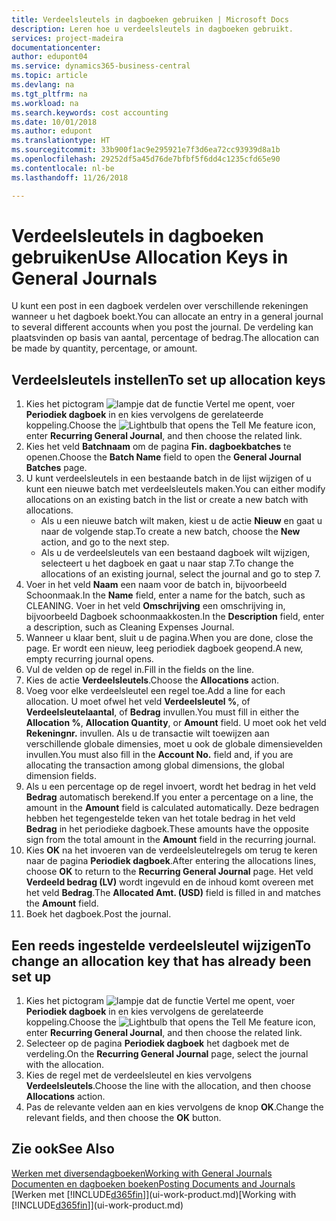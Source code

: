 ```yaml
---
title: Verdeelsleutels in dagboeken gebruiken | Microsoft Docs
description: Leren hoe u verdeelsleutels in dagboeken gebruikt.
services: project-madeira
documentationcenter: 
author: edupont04
ms.service: dynamics365-business-central
ms.topic: article
ms.devlang: na
ms.tgt_pltfrm: na
ms.workload: na
ms.search.keywords: cost accounting
ms.date: 10/01/2018
ms.author: edupont
ms.translationtype: HT
ms.sourcegitcommit: 33b900f1ac9e295921e7f3d6ea72cc93939d8a1b
ms.openlocfilehash: 29252df5a45d76de7bfbf5f6dd4c1235cfd65e90
ms.contentlocale: nl-be
ms.lasthandoff: 11/26/2018

---
```

# <a name="use-allocation-keys-in-general-journals"></a><span data-ttu-id="83848-103">Verdeelsleutels in dagboeken gebruiken</span><span class="sxs-lookup"><span data-stu-id="83848-103">Use Allocation Keys in General Journals</span></span>
<span data-ttu-id="83848-104">U kunt een post in een dagboek verdelen over verschillende rekeningen wanneer u het dagboek boekt.</span><span class="sxs-lookup"><span data-stu-id="83848-104">You can allocate an entry in a general journal to several different accounts when you post the journal.</span></span> <span data-ttu-id="83848-105">De verdeling kan plaatsvinden op basis van aantal, percentage of bedrag.</span><span class="sxs-lookup"><span data-stu-id="83848-105">The allocation can be made by quantity, percentage, or amount.</span></span>

## <a name="to-set-up-allocation-keys"></a><span data-ttu-id="83848-106">Verdeelsleutels instellen</span><span class="sxs-lookup"><span data-stu-id="83848-106">To set up allocation keys</span></span>
1. <span data-ttu-id="83848-107">Kies het pictogram ![lampje dat de functie Vertel me opent](media/ui-search/search_small.png "Vertel me wat u wilt doen"), voer **Periodiek dagboek** in en kies vervolgens de gerelateerde koppeling.</span><span class="sxs-lookup"><span data-stu-id="83848-107">Choose the ![Lightbulb that opens the Tell Me feature](media/ui-search/search_small.png "Tell me what you want to do") icon, enter **Recurring General Journal**, and then choose the related link.</span></span>
2. <span data-ttu-id="83848-108">Kies het veld **Batchnaam** om de pagina **Fin. dagboekbatches** te openen.</span><span class="sxs-lookup"><span data-stu-id="83848-108">Choose the **Batch Name** field to open the **General Journal Batches** page.</span></span>
3. <span data-ttu-id="83848-109">U kunt verdeelsleutels in een bestaande batch in de lijst wijzigen of u kunt een nieuwe batch met verdeelsleutels maken.</span><span class="sxs-lookup"><span data-stu-id="83848-109">You can either modify allocations on an existing batch in the list or create a new batch with allocations.</span></span>
   * <span data-ttu-id="83848-110">Als u een nieuwe batch wilt maken, kiest u de actie **Nieuw** en gaat u naar de volgende stap.</span><span class="sxs-lookup"><span data-stu-id="83848-110">To create a new batch, choose the **New** action, and go to the next step.</span></span>
   * <span data-ttu-id="83848-111">Als u de verdeelsleutels van een bestaand dagboek wilt wijzigen, selecteert u het dagboek en gaat u naar stap 7.</span><span class="sxs-lookup"><span data-stu-id="83848-111">To change the allocations of an existing journal, select the journal and go to step 7.</span></span>    
4. <span data-ttu-id="83848-112">Voer in het veld **Naam** een naam voor de batch in, bijvoorbeeld Schoonmaak.</span><span class="sxs-lookup"><span data-stu-id="83848-112">In the **Name** field, enter a name for the batch, such as CLEANING.</span></span> <span data-ttu-id="83848-113">Voer in het veld **Omschrijving** een omschrijving in, bijvoorbeeld Dagboek schoonmaakkosten.</span><span class="sxs-lookup"><span data-stu-id="83848-113">In the **Description** field, enter a description, such as Cleaning Expenses Journal.</span></span>
5. <span data-ttu-id="83848-114">Wanneer u klaar bent, sluit u de pagina.</span><span class="sxs-lookup"><span data-stu-id="83848-114">When you are done, close the page.</span></span> <span data-ttu-id="83848-115">Er wordt een nieuw, leeg periodiek dagboek geopend.</span><span class="sxs-lookup"><span data-stu-id="83848-115">A new, empty recurring journal opens.</span></span>
6. <span data-ttu-id="83848-116">Vul de velden op de regel in.</span><span class="sxs-lookup"><span data-stu-id="83848-116">Fill in the fields on the line.</span></span>
7. <span data-ttu-id="83848-117">Kies de actie **Verdeelsleutels**.</span><span class="sxs-lookup"><span data-stu-id="83848-117">Choose the **Allocations** action.</span></span>
8. <span data-ttu-id="83848-118">Voeg voor elke verdeelsleutel een regel toe.</span><span class="sxs-lookup"><span data-stu-id="83848-118">Add a line for each allocation.</span></span> <span data-ttu-id="83848-119">U moet ofwel het veld **Verdeelsleutel %**, of **Verdeelsleutelaantal**, of **Bedrag** invullen.</span><span class="sxs-lookup"><span data-stu-id="83848-119">You must fill in either the **Allocation %**, **Allocation Quantity**, or **Amount** field.</span></span> <span data-ttu-id="83848-120">U moet ook het veld **Rekeningnr.** invullen. Als u de transactie wilt toewijzen aan verschillende globale dimensies, moet u ook de globale dimensievelden invullen.</span><span class="sxs-lookup"><span data-stu-id="83848-120">You must also fill in the **Account No.** field and, if you are allocating the transaction among global dimensions, the global dimension fields.</span></span>
9. <span data-ttu-id="83848-121">Als u een percentage op de regel invoert, wordt het bedrag in het veld **Bedrag** automatisch berekend.</span><span class="sxs-lookup"><span data-stu-id="83848-121">If you enter a percentage on a line, the amount in the **Amount** field is calculated automatically.</span></span> <span data-ttu-id="83848-122">Deze bedragen hebben het tegengestelde teken van het totale bedrag in het veld **Bedrag** in het periodieke dagboek.</span><span class="sxs-lookup"><span data-stu-id="83848-122">These amounts have the opposite sign from the total amount in the **Amount** field in the recurring journal.</span></span>
10. <span data-ttu-id="83848-123">Kies **OK** na het invoeren van de verdeelsleutelregels om terug te keren naar de pagina **Periodiek dagboek**.</span><span class="sxs-lookup"><span data-stu-id="83848-123">After entering the allocations lines, choose **OK** to return to the **Recurring General Journal** page.</span></span> <span data-ttu-id="83848-124">Het veld **Verdeeld bedrag (LV)** wordt ingevuld en de inhoud komt overeen met het veld **Bedrag**.</span><span class="sxs-lookup"><span data-stu-id="83848-124">The **Allocated Amt. (USD)** field is filled in and matches the **Amount** field.</span></span>
11. <span data-ttu-id="83848-125">Boek het dagboek.</span><span class="sxs-lookup"><span data-stu-id="83848-125">Post the journal.</span></span>

## <a name="to-change-an-allocation-key-that-has-already-been-set-up"></a><span data-ttu-id="83848-126">Een reeds ingestelde verdeelsleutel wijzigen</span><span class="sxs-lookup"><span data-stu-id="83848-126">To change an allocation key that has already been set up</span></span>
1. <span data-ttu-id="83848-127">Kies het pictogram ![lampje dat de functie Vertel me opent](media/ui-search/search_small.png "Vertel me wat u wilt doen"), voer **Periodiek dagboek** in en kies vervolgens de gerelateerde koppeling.</span><span class="sxs-lookup"><span data-stu-id="83848-127">Choose the ![Lightbulb that opens the Tell Me feature](media/ui-search/search_small.png "Tell me what you want to do") icon, enter **Recurring General Journal**, and then choose the related link.</span></span>
2. <span data-ttu-id="83848-128">Selecteer op de pagina **Periodiek dagboek** het dagboek met de verdeling.</span><span class="sxs-lookup"><span data-stu-id="83848-128">On the **Recurring General Journal** page, select the journal with the allocation.</span></span>
3. <span data-ttu-id="83848-129">Kies de regel met de verdeelsleutel en kies vervolgens **Verdeelsleutels**.</span><span class="sxs-lookup"><span data-stu-id="83848-129">Choose the line with the allocation, and then choose **Allocations** action.</span></span>
4. <span data-ttu-id="83848-130">Pas de relevante velden aan en kies vervolgens de knop **OK**.</span><span class="sxs-lookup"><span data-stu-id="83848-130">Change the relevant fields, and then choose the **OK** button.</span></span>

## <a name="see-also"></a><span data-ttu-id="83848-131">Zie ook</span><span class="sxs-lookup"><span data-stu-id="83848-131">See Also</span></span>
[<span data-ttu-id="83848-132">Werken met diversendagboeken</span><span class="sxs-lookup"><span data-stu-id="83848-132">Working with General Journals</span></span>](ui-work-general-journals.md)  
[<span data-ttu-id="83848-133">Documenten en dagboeken boeken</span><span class="sxs-lookup"><span data-stu-id="83848-133">Posting Documents and Journals</span></span>](ui-post-documents-journals.md)  
<span data-ttu-id="83848-134">[Werken met [!INCLUDE[d365fin](includes/d365fin_md.md)]](ui-work-product.md)</span><span class="sxs-lookup"><span data-stu-id="83848-134">[Working with [!INCLUDE[d365fin](includes/d365fin_md.md)]](ui-work-product.md)</span></span>


